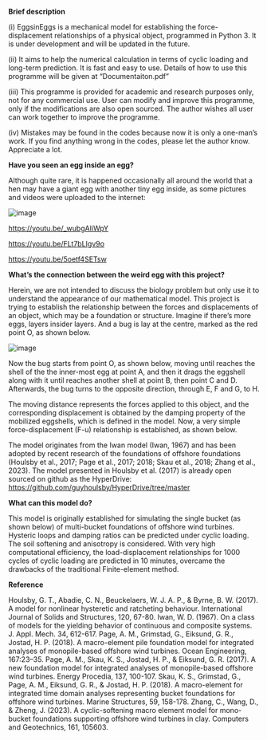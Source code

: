 **Brief description**

(i) EggsinEggs is a mechanical model for establishing the force-displacement relationships of a physical object, programmed in Python 3. It is under development and will be updated in the future.

(ii) It aims to help the numerical calculation in terms of cyclic loading and long-term prediction. It is fast and easy to use. Details of how to use this programme will be given at “Documentaiton.pdf”

(iii) This programme is provided for academic and research purposes only, not for any commercial use. User can modify and improve this programme, only if the modifications are also open sourced. The author wishes all user can work together to improve the programme.

(iv) Mistakes may be found in the codes because now it is only a one-man’s work. If you find anything wrong in the codes, please let the author know. Appreciate a lot.

**Have you seen an egg inside an egg?**

Although quite rare, it is happened occasionally all around the world that a hen may have a giant egg with another tiny egg inside, as some pictures and videos were uploaded to the internet:

 ![image](https://github.com/KadeFrank/EggsinEggs/assets/125382994/2796bf2b-d6d5-40f7-a2a8-64cf0415fb2f)
 
https://youtu.be/_wubgAIiWpY

https://youtu.be/FLt7bLIgv9o

https://youtu.be/5oetf4SETsw

**What’s the connection between the weird egg with this project?**

Herein, we are not intended to discuss the biology problem but only use it to understand the appearance of our mathematical model. This project is trying to establish the relationship between the forces and displacements of an object, which may be a foundation or structure. Imagine if there’s more eggs, layers insider layers. And a bug is lay at the centre, marked as the red point O, as shown below. 

![image](https://github.com/KadeFrank/EggsinEggs/assets/125382994/2663f45b-2ae9-4a43-a6b1-67b242afb902)

Now the bug starts from point O, as shown below, moving until reaches the shell of the the inner-most egg at point A, and then it drags the eggshell along with it until reaches another shell at point B, then point C and D. Afterwards, the bug turns to the opposite direction, through E, F and G, to H.
  	  
 	 
The moving distance represents the forces applied to this object, and the corresponding displacement is obtained by the damping property of the mobilized eggshells, which is defined in the model. Now, a very simple force-displacement (F-u) relationship is established, as shown below.
 
The model originates from the Iwan model (Iwan, 1967) and has been adopted by recent research of the foundations of offshore foundations (Houlsby et al., 2017; Page et al., 2017; 2018; Skau et al., 2018; Zhang et al., 2023). The model presented in Houlsby et al. (2017) is already open sourced on github as the HyperDrive:
https://github.com/guyhoulsby/HyperDrive/tree/master

**What can this model do?**

This model is originally established for simulating the single bucket (as shown below) of multi-bucket foundations of offshore wind turbines. Hysteric loops and damping ratios can be predicted under cyclic loading. The soil softening and anisotropy is considered. With very high computational efficiency, the load-displacement relationships for 1000 cycles of cyclic loading are predicted in 10 minutes, overcame the drawbacks of the traditional Finite-element method.
 
**Reference**

Houlsby, G. T., Abadie, C. N., Beuckelaers, W. J. A. P., & Byrne, B. W. (2017). A model for nonlinear hysteretic and ratcheting behaviour. International Journal of Solids and Structures, 120, 67-80.
Iwan, W. D. (1967). On a class of models for the yielding behavior of continuous and composite systems. J. Appl. Mech. 34, 612-617.
Page, A. M., Grimstad, G., Eiksund, G. R., Jostad, H. P. (2018). A macro-element pile foundation model for integrated analyses of monopile-based offshore wind turbines. Ocean Engineering, 167:23–35.
Page, A. M., Skau, K. S., Jostad, H. P., & Eiksund, G. R. (2017). A new foundation model for integrated analyses of monopile-based offshore wind turbines. Energy Procedia, 137, 100-107.
Skau, K. S., Grimstad, G., Page, A. M., Eiksund, G. R., & Jostad, H. P. (2018). A macro-element for integrated time domain analyses representing bucket foundations for offshore wind turbines. Marine Structures, 59, 158-178.
Zhang, C., Wang, D., & Zheng, J. (2023). A cyclic-softening macro element model for mono-bucket foundations supporting offshore wind turbines in clay. Computers and Geotechnics, 161, 105603.

